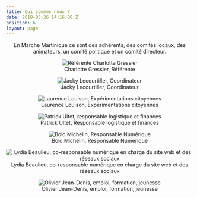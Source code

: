 ```yaml
---
title: Qui sommes nous ?
date: 2018-03-26 14:16:00 Z
position: 6
layout: page
---
```


<p>En Marche Martinique ce sont des adhérents, des comités locaux, des animateurs, un comité politique et un comité directeur.</p>

<p> <img src="/uploads/trombi/Charlotte.png" alt="Référente Charlotte Gressier"/><br/> Charlotte Gressier, Référente <br/></p>
<p> <img src="/uploads/trombi/jacky.jpg" alt="Jacky Lecourtiller, Coordinateur"/><br/> Jacky Lecourtiller, Coordinateur <br/></p>
<p> <img src="/uploads/trombi/laurence.jpg" alt="Laurence Louison, Expérimentations citoyennes"/><br/> Laurence Louison, Expérimentations citoyennes <br/></p>
<p> <img src="/uploads/trombi/patrick.jpg" alt="Patrick Ultet, responsable logistique et finances"/><br/> Patrick Ultet, Responsable logistique et finances <br/></p>
<p> <img src="/uploads/trombi/bolo.jpeg" alt="Bolo Michelin, Responsable Numérique"/><br/> Bolo Michelin, Responsable Numérique <br/></p>
<p> <img src="/uploads/trombi/lili.jpg" alt="Lydia Beaulieu, co-responsable numérique en charge du site web et des réseaux sociaux"/><br/> Lydia Beaulieu, co-responsable numérique en charge du site web et des réseaux sociaux <br/></p>
<p> <img src="/uploads/trombi/olivier.png" alt="Olivier Jean-Denis, emploi, formation, jeunesse"/><br/> Olivier Jean-Denis, emploi, formation, jeunesse <br/></p>


<style>
  p
  {
    text-align : center;
    img-align: center;
  }
</style>




<!-- <table>
  <tr>
    <td> <img src="/uploads/Charlotte.png" alt="Référente Charlotte GRESSIER"></td>
    <td>Charlotte GRESSIER, Référente </td>
  </tr>
  <tr>
    <td><img src="/uploads/jacky.jpg" alt="Jacky Lecourtiller, Coordinateur"></td>
    <td>Jacky Lecourtiller, Coordinateur</td>
  </tr>
  <tr>
    <td><img src="/uploads/laurence.jpg" alt="Laurence LOUISON, Expérimentations citoyennes"></td>
    <td>Laurence LOUISON, Expérimentations citoyennes</td>
  </tr>
  <tr>
    <td><img src="/uploads/patrick.jpg" alt="Patrick Ultet, responsable logistique et finances"></td>
    <td>Patrick Ultet, Responsable logistique et finances</td>
  </tr>
  <tr>
    <td><img src="/uploads/bolo.jpeg" alt="Bolo Michelin, Responsable Numérique"></td>
    <td>Bolo Michelin, Responsable Numérique</td>
  </tr>
  <tr>
    <td><img src="/uploads/lili.jpg" alt="Lydia Beaulieu, co-responsable numérique en charge du site web et des réseaux sociaux"></td>
    <td>Lydia Beaulieu, co-responsable numérique en charge du site web et des réseaux sociaux</td>
  </tr>
  <tr>
    <td><img src="/uploads/olivier.png" alt="Olivier Jean-Denis, emploi, formation, jeunesse"></td>
    <td>Olivier Jean-Denis, emploi, formation, jeunesse</td>
  </tr>
</table> -->
